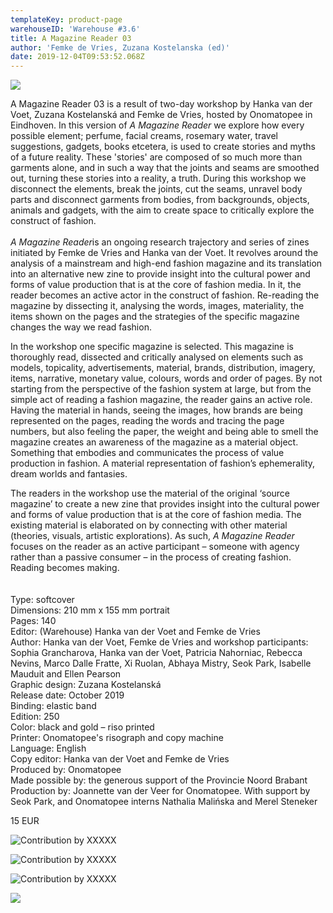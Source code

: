 ```yaml
---
templateKey: product-page
warehouseID: 'Warehouse #3.6'
title: A Magazine Reader 03
author: 'Femke de Vries, Zuzana Kostelanska (ed)'
date: 2019-12-04T09:53:52.068Z
---
```

![](/img/1.jpg)

A Magazine Reader 03 is a result of two-day workshop by Hanka van der Voet, Zuzana Kostelanská and Femke de Vries, hosted by Onomatopee in Eindhoven. In this version of *A Magazine Reader* we explore how every possible element; perfume, facial creams, rosemary water, travel suggestions, gadgets, books etcetera, is used to create stories and myths of a future reality. These 'stories' are composed of so much more than garments alone, and in such a way that the joints and seams are smoothed out, turning these stories into a reality, a truth. During this workshop we disconnect the elements, break the joints, cut the seams, unravel body parts and disconnect garments from bodies, from backgrounds, objects, animals and gadgets, with the aim to create space to critically explore the construct of fashion.\
\
*A Magazine Reader*is an ongoing research trajectory and series of zines initiated by Femke de Vries and Hanka van der Voet. It revolves around the analysis of a mainstream and high-end fashion magazine and its translation into an alternative new zine to provide insight into the cultural power and forms of value production that is at the core of fashion media. In it, the reader becomes an active actor in the construct of fashion. Re-reading the magazine by dissecting it, analysing the words, images, materiality, the items shown on the pages and the strategies of the specific magazine changes the way we read fashion.

In the workshop one specific magazine is selected. This magazine is thoroughly read, dissected and critically analysed on elements such as models, topicality, advertisements, material, brands, distribution, imagery, items, narrative, monetary value, colours, words and order of pages. By not starting from the perspective of the fashion system at large, but from the simple act of reading a fashion magazine, the reader gains an active role. Having the material in hands, seeing the images, how brands are being represented on the pages, reading the words and tracing the page numbers, but also feeling the paper, the weight and being able to smell the magazine creates an awareness of the magazine as a material object. Something that embodies and communicates the process of value production in fashion. A material representation of fashion’s ephemerality, dream worlds and fantasies.

The readers in the workshop use the material of the original ‘source magazine’ to create a new zine that provides insight into the cultural power and forms of value production that is at the core of fashion media. The existing material is elaborated on by connecting with other material (theories, visuals, artistic explorations). As such, *A Magazine Reader* focuses on the reader as an active participant – someone with agency rather than a passive consumer – in the process of creating fashion. Reading becomes making.\
\
\
Type: softcover\
Dimensions: 210 mm x 155 mm portrait\
Pages: 140\
Editor: (Warehouse) Hanka van der Voet and Femke de Vries\
Author: Hanka van der Voet, Femke de Vries and workshop participants: Sophia Grancharova, Hanka van der Voet, Patricia Nahorniac, Rebecca Nevins, Marco Dalle Fratte, Xi Ruolan, Abhaya Mistry, Seok Park, Isabelle Mauduit and Ellen Pearson\
Graphic design: Zuzana Kostelanská\
Release date: October 2019\
Binding: elastic band\
Edition: 250\
Color: black and gold – riso printed\
Printer: Onomatopee's risograph and copy machine\
Language: English\
Copy editor: Hanka van der Voet and Femke de Vries\
Produced by: Onomatopee\
Made possible by:  the generous support of the Provincie Noord Brabant\
Production by: Joannette van der Veer for Onomatopee. With support by Seok Park, and Onomatopee interns Nathalia Malińska and Merel Steneker

15 EUR

![Contribution by XXXXX](/img/a-magazine-reader-03-by-marco-dalle-fratte.jpg "Contribution by XXXXX")

![Contribution by XXXXX](/img/a-magazine-reader-03-by-femke-de-vries-02.jpg "Contribution by XXXXX")

![Contribution by XXXXX](/img/a-magazine-reader-03-by-seok-park.jpg "Contribution by XXXXX")

![](/img/01_a-magazine-reader-03_photo_anoukbeckers.jpg)